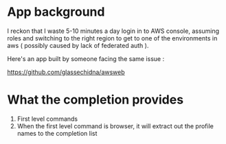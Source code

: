 # App background

I reckon that I waste 5-10 minutes a day login in to AWS console, assuming roles and switching to the right region to get to one of the environments in aws ( possibly caused by lack of federated auth ).  

Here's an app built by someone facing the same issue :  

https://github.com/glassechidna/awsweb

# What the completion provides

1. First level commands
2. When the first level command is browser, it will extract out the profile names to the completion list
